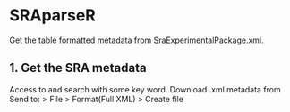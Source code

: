 # SRAparseR
Get the table formatted metadata from SraExperimentalPackage.xml.

## 1. Get the SRA metadata
Access to [](https://www.ncbi.nlm.nih.gov/sra) and search with some key word.
Download .xml metadata from Send to: > File > Format(Full XML) > Create file
